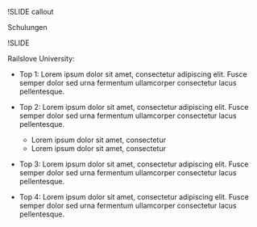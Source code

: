 !SLIDE callout



Schulungen

!SLIDE

Railslove University:

* Top 1: Lorem ipsum dolor sit amet, consectetur adipiscing elit. Fusce semper dolor sed urna fermentum ullamcorper consectetur lacus pellentesque.

* Top 2: Lorem ipsum dolor sit amet, consectetur adipiscing elit. Fusce semper dolor sed urna fermentum ullamcorper consectetur lacus pellentesque.
  * Lorem ipsum dolor sit amet, consectetur
  * Lorem ipsum dolor sit amet, consectetur

* Top 3: Lorem ipsum dolor sit amet, consectetur adipiscing elit. Fusce semper dolor sed urna fermentum ullamcorper consectetur lacus pellentesque.

* Top 4: Lorem ipsum dolor sit amet, consectetur adipiscing elit. Fusce semper dolor sed urna fermentum ullamcorper consectetur lacus pellentesque.
